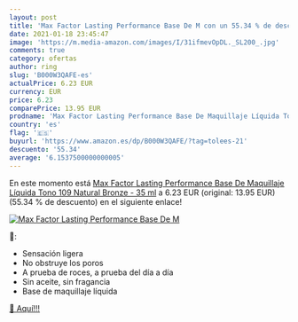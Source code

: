 ```yaml
---
layout: post
title: 'Max Factor Lasting Performance Base De M con un 55.34 % de descuento'
date: 2021-01-18 23:45:47
image: 'https://m.media-amazon.com/images/I/31ifmevOpDL._SL200_.jpg'
comments: true
category: ofertas
author: ring
slug: 'B000W3QAFE-es'
actualPrice: 6.23 EUR
currency: EUR
price: 6.23
comparePrice: 13.95 EUR
prodname: 'Max Factor Lasting Performance Base De Maquillaje Líquida Tono 109 Natural Bronze - 35 ml'
country: 'es'
flag: '🇪🇸'
buyurl: 'https://www.amazon.es/dp/B000W3QAFE/?tag=tolees-21'
descuento: '55.34'
average: '6.1537500000000005'
---
```


En este momento está [Max Factor Lasting Performance Base De Maquillaje Líquida Tono 109 Natural Bronze - 35 ml](https://www.amazon.es/dp/B000W3QAFE/?tag=tolees-21) a 6.23 EUR (original: 13.95 EUR) (55.34 %  de descuento) en el siguiente enlace!

[![Max Factor Lasting Performance Base De M](https://m.media-amazon.com/images/I/31ifmevOpDL._SL200_.jpg)](https://www.amazon.es/dp/B000W3QAFE/?tag=tolees-21)

🔎:

- Sensación ligera
- No obstruye los poros
- A prueba de roces, a prueba del día a día
- Sin aceite, sin fragancia
- Base de maquillaje líquida

[🛒 Aquí!!!](https://www.amazon.es/dp/B000W3QAFE/?tag=tolees-21)
